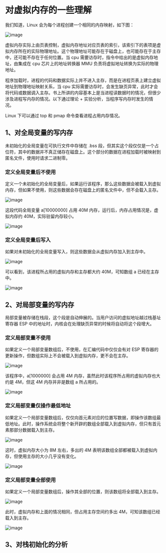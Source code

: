 # 对虚拟内存的一些理解

我们知道，Linux 会为每个进程创建一个相同的内存映射，如下图：

![image](https://user-images.githubusercontent.com/56211928/148564276-27dd0240-1fb8-4bde-8109-16974ba9f7e6.png)

虚拟内存实际上由页表控制，虚拟内存地址对应页表的索引，该索引下的表项是虚拟内存所在的实际物理地址。这个物理地址可能存在于磁盘上，也可能存在于主存中，还可能不存在于任何位置。当 cpu 需要访存时，指令中给出的是虚拟内存地址，由集成在 cpu 芯片上的地址转换器 MMU 负责将虚拟地址转换为实际的物理地址。

程序加载时，进程的代码和数据实际上并不进入主存，而是在进程页表上建立虚拟地址到物理地址映射关系，当 cpu 实际需要访存时，会发生缺页异常，此时才会将代码或数据调入主存。书上所讲的内容基本上是当进程读数据时的情况，但很少涉及进程写内存的情况。以下通过理论 + 实验分析，当程序写内存时发生的情况。

Linux 下可以通过 top 和 pmap 命令查看进程占用内存情况。

## 1、对全局变量的写内存

未初始化的全局变量在可执行文件中存储在 .bss 段，但其实这个段仅仅是一个占位符，其中的数据并不真正储存在磁盘上。这个部分的数据在进程加载时被映射到匿名文件，使用时请求二进制零。

### 定义全局变量后不使用

定义一个未初始化的全局变量后，如果运行该程序，那么这些数据会被载入到虚拟内存，但如果不使用，则这些数据会存在磁盘上的匿名文件中，但不会载入主存。

![image](https://user-images.githubusercontent.com/56211928/148570564-48221269-60b1-4c70-92a4-57f35138365a.png)

这段代码全局变量 a[10000000] 占用 40M 内存，运行后，内存占用情况是，虚拟内存约 40M，实际驻留内存较小。

![image](https://user-images.githubusercontent.com/56211928/148630599-d5ef8f29-339e-4638-a6ef-3f358181286a.png)

### 定义全局变量后写入

如果对未初始化的全局变量写入，则这些数据会从虚拟内存加入到主存中。

![image](https://user-images.githubusercontent.com/56211928/148630513-e5a56d50-422c-4b72-9f96-d7c444d50a88.png)

可以看到，该进程所占用的虚拟内存和主存都大约 40M，可知数组 a 已经在主存中。

![image](https://user-images.githubusercontent.com/56211928/148630568-bae555dd-5846-40f7-881a-d1305c74172f.png)

## 2、对局部变量的写内存

局部变量被存储在栈段，这个段是自动伸展的。当用户访问的虚拟地址越过栈基址寄存器 ESP 中的地址时，内核会在处理缺页异常的时候将自动将这个段增大。

### 定义局部变量不使用

如果定义一个局部变量数组后，不使用，在汇编代码中仅仅会有对 ESP 寄存器的更新操作，但数组实际上不会被载入到虚拟内存，更不会在主存。

![image](https://user-images.githubusercontent.com/56211928/148631021-783cac9c-a0ce-4fbd-b30f-9500c3b35feb.png)

该程序中，a[1000000] 会占用 4M 内存，虽然此时该程序所占用的虚拟内存也大约是 4M，但这 4M 内存并非是数组 a 所占用的。

![image](https://user-images.githubusercontent.com/56211928/148630967-5cf92dd6-aad4-4ac8-8873-b2c5951dee0f.png)

### 定义局部变量仅操作最低地址

如果定义一个局部变量数组后，仅仅向首元素对应的位置写数据，即操作该数组最低地址。此时，操作系统会将整个新开辟的数组全部载入到虚拟内存，但只有首元素那部分数据载入到主存。

![image](https://user-images.githubusercontent.com/56211928/148631242-d109b438-a6c0-4703-b4fc-0b982d5cdece.png)

这时，虚拟内存大小为 8M 左右，多出的 4M 表明该数组全部都被载入到虚拟内存，但使用主存的大小几乎没有变化。

![image](https://user-images.githubusercontent.com/56211928/148631237-03533171-9b6f-49df-a268-e0343c242b31.png)

### 定义局部变量全部使用

如果定义一个局部变量数组后，操作其全部的位置，则该数组将全部载入到主存。

![image](https://user-images.githubusercontent.com/56211928/148631390-6caf29de-70ac-42b4-bdc0-d157423d2798.png)

此时，虚拟内存和上面的情况相同，但占用主存空间约多出 4M，可知该数组已经载入到主存。

![image](https://user-images.githubusercontent.com/56211928/148631382-73c65551-6803-46f5-add1-3dbd4596553d.png)


## 3、对栈初始化的分析


